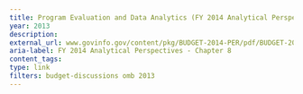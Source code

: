 ```yaml
---
title: Program Evaluation and Data Analytics (FY 2014 Analytical Perspectives - Chapter 8)
year: 2013
description: 
external_url: www.govinfo.gov/content/pkg/BUDGET-2014-PER/pdf/BUDGET-2014-PER.pdf
aria-label: FY 2014 Analytical Perspectives - Chapter 8
content_tags: 
type: link
filters: budget-discussions omb 2013
---
```

